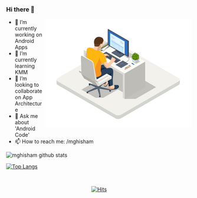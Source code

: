 ### Hi there 👋

<img align="right" alt="Coding" width="400" src="https://raw.githubusercontent.com/mghisham/mghisham.github.io/main/images/undraw/engineer.png">

- 🔭 I’m currently working on Android Apps
- 🌱 I’m currently learning KMM
- 👯 I’m looking to collaborate on App Architecture
- 💬 Ask me about 'Android Code'
- 📫 How to reach me: /mghisham


![mghisham github stats](https://github-readme-stats.vercel.app/api?username=mghisham&show_icons=true&show_icons=true&theme=radical)

[![Top Langs](https://github-readme-stats.vercel.app/api/top-langs/?username=mghisham&layout=compact&theme=radical)](https://github.com/mghisham)

<br>

<div align=center>

[![Hits](https://hits.seeyoufarm.com/api/count/incr/badge.svg?url=https%3A%2F%2Fgithub.com%2Fmghisham&count_bg=%2379C83D&title_bg=%23555555&icon=&icon_color=%23E7E7E7&title=hits&edge_flat=false)](https://hits.seeyoufarm.com)
  
<!--
**mghisham/mghisham** is a ✨ _special_ ✨ repository because its `README.md` (this file) appears on your GitHub profile.

Here are some ideas to get you started:

- 🔭 I’m currently working on ...
- 🌱 I’m currently learning ...
- 👯 I’m looking to collaborate on ...
- 🤔 I’m looking for help with ...
- 💬 Ask me about ...
- 📫 How to reach me: ...
- 😄 Pronouns: ...
- ⚡ Fun fact: ...
-->
